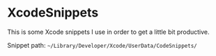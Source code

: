 # XcodeSnippets

This is some Xcode snippets I use in order to get a little bit productive.

Snippet path: `~/Library/Developer/Xcode/UserData/CodeSnippets/`
